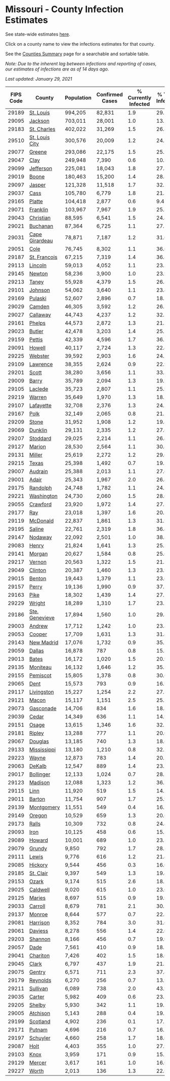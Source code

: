 # Missouri - County Infection Estimates

See state-wide estimates [here](/infections/us-mo).

Click on a county name to view the infections estimates for that county.

See the [Counties Summary](/infections/summary-counties) page for a searchable and sortable table.

*Note: Due to the inherent lag between infections and reporting of cases, our estimates of infections are as of 14 days ago.*

*Last updated: January 29, 2021*

|   FIPS Code |                           County |   Population |   Confirmed Cases |   % Currently Infected |   % Total Infected |
|-------------|----------------------------------|--------------|-------------------|------------------------|--------------------|
|       29189 |           [St. Louis](st.-louis) |      994,205 |            82,831 |                    1.9 |               29.1 |
|       29095 |               [Jackson](jackson) |      703,011 |            28,001 |                    1.0 |               13.7 |
|       29183 |       [St. Charles](st.-charles) |      402,022 |            31,269 |                    1.5 |               26.8 |
|       29510 | [St. Louis City](st.-louis-city) |      300,576 |            20,009 |                    1.2 |               24.7 |
|       29077 |                 [Greene](greene) |      293,086 |            22,175 |                    1.5 |               25.2 |
|       29047 |                     [Clay](clay) |      249,948 |             7,390 |                    0.6 |               10.2 |
|       29099 |           [Jefferson](jefferson) |      225,081 |            18,043 |                    1.8 |               27.3 |
|       29019 |                   [Boone](boone) |      180,463 |            15,200 |                    1.4 |               28.8 |
|       29097 |                 [Jasper](jasper) |      121,328 |            11,518 |                    1.7 |               32.7 |
|       29037 |                     [Cass](cass) |      105,780 |             6,779 |                    1.8 |               21.5 |
|       29165 |                 [Platte](platte) |      104,418 |             2,877 |                    0.6 |                9.4 |
|       29071 |             [Franklin](franklin) |      103,967 |             7,967 |                    1.9 |               25.8 |
|       29043 |           [Christian](christian) |       88,595 |             6,541 |                    1.5 |               24.4 |
|       29021 |             [Buchanan](buchanan) |       87,364 |             6,725 |                    1.1 |               27.1 |
|       29031 | [Cape Girardeau](cape-girardeau) |       78,871 |             7,187 |                    1.2 |               31.0 |
|       29051 |                     [Cole](cole) |       76,745 |             8,302 |                    1.1 |               36.6 |
|       29187 |     [St. Francois](st.-francois) |       67,215 |             7,319 |                    1.4 |               36.8 |
|       29113 |               [Lincoln](lincoln) |       59,013 |             4,052 |                    1.1 |               23.5 |
|       29145 |                 [Newton](newton) |       58,236 |             3,900 |                    1.0 |               23.9 |
|       29213 |                   [Taney](taney) |       55,928 |             4,379 |                    1.5 |               26.3 |
|       29101 |               [Johnson](johnson) |       54,062 |             3,640 |                    1.1 |               23.4 |
|       29169 |               [Pulaski](pulaski) |       52,607 |             2,896 |                    0.7 |               18.5 |
|       29029 |                 [Camden](camden) |       46,305 |             3,592 |                    1.2 |               26.1 |
|       29027 |             [Callaway](callaway) |       44,743 |             4,237 |                    1.2 |               32.1 |
|       29161 |                 [Phelps](phelps) |       44,573 |             2,872 |                    1.3 |               21.5 |
|       29023 |                 [Butler](butler) |       42,478 |             3,203 |                    1.4 |               25.5 |
|       29159 |                 [Pettis](pettis) |       42,339 |             4,596 |                    1.7 |               36.7 |
|       29091 |                 [Howell](howell) |       40,117 |             2,724 |                    1.3 |               22.4 |
|       29225 |               [Webster](webster) |       39,592 |             2,903 |                    1.6 |               24.2 |
|       29109 |             [Lawrence](lawrence) |       38,355 |             2,624 |                    0.9 |               22.9 |
|       29201 |                   [Scott](scott) |       38,280 |             3,656 |                    1.1 |               33.3 |
|       29009 |                   [Barry](barry) |       35,789 |             2,094 |                    1.3 |               19.9 |
|       29105 |               [Laclede](laclede) |       35,723 |             2,807 |                    1.1 |               25.9 |
|       29219 |                 [Warren](warren) |       35,649 |             1,970 |                    1.3 |               18.7 |
|       29107 |           [Lafayette](lafayette) |       32,708 |             2,376 |                    1.3 |               24.7 |
|       29167 |                     [Polk](polk) |       32,149 |             2,065 |                    0.8 |               21.1 |
|       29209 |                   [Stone](stone) |       31,952 |             1,908 |                    1.2 |               19.8 |
|       29069 |               [Dunklin](dunklin) |       29,131 |             2,335 |                    1.2 |               27.6 |
|       29207 |             [Stoddard](stoddard) |       29,025 |             2,214 |                    1.1 |               26.4 |
|       29127 |                 [Marion](marion) |       28,530 |             2,564 |                    1.1 |               30.8 |
|       29131 |                 [Miller](miller) |       25,619 |             2,272 |                    1.2 |               29.6 |
|       29215 |                   [Texas](texas) |       25,398 |             1,492 |                    0.7 |               19.5 |
|       29007 |               [Audrain](audrain) |       25,388 |             2,013 |                    1.1 |               27.0 |
|       29001 |                   [Adair](adair) |       25,343 |             1,967 |                    2.0 |               26.4 |
|       29175 |             [Randolph](randolph) |       24,748 |             1,782 |                    1.1 |               24.2 |
|       29221 |         [Washington](washington) |       24,730 |             2,060 |                    1.5 |               28.0 |
|       29055 |             [Crawford](crawford) |       23,920 |             1,972 |                    1.4 |               27.5 |
|       29177 |                       [Ray](ray) |       23,018 |             1,397 |                    1.6 |               20.2 |
|       29119 |             [McDonald](mcdonald) |       22,837 |             1,861 |                    1.3 |               31.9 |
|       29195 |                 [Saline](saline) |       22,761 |             2,319 |                    1.8 |               36.4 |
|       29147 |               [Nodaway](nodaway) |       22,092 |             2,501 |                    1.0 |               38.8 |
|       29083 |                   [Henry](henry) |       21,824 |             1,641 |                    1.3 |               25.5 |
|       29141 |                 [Morgan](morgan) |       20,627 |             1,584 |                    0.8 |               25.6 |
|       29217 |                 [Vernon](vernon) |       20,563 |             1,322 |                    1.5 |               21.5 |
|       29049 |               [Clinton](clinton) |       20,387 |             1,460 |                    1.3 |               23.9 |
|       29015 |                 [Benton](benton) |       19,443 |             1,379 |                    1.1 |               23.6 |
|       29157 |                   [Perry](perry) |       19,136 |             1,990 |                    0.9 |               37.3 |
|       29163 |                     [Pike](pike) |       18,302 |             1,439 |                    1.4 |               27.1 |
|       29229 |                 [Wright](wright) |       18,289 |             1,310 |                    1.7 |               23.3 |
|       29186 | [Ste. Genevieve](ste.-genevieve) |       17,894 |             1,560 |                    1.0 |               29.8 |
|       29003 |                 [Andrew](andrew) |       17,712 |             1,242 |                    1.0 |               23.8 |
|       29053 |                 [Cooper](cooper) |       17,709 |             1,631 |                    1.3 |               31.4 |
|       29143 |         [New Madrid](new-madrid) |       17,076 |             1,732 |                    0.9 |               35.2 |
|       29059 |                 [Dallas](dallas) |       16,878 |               787 |                    0.8 |               15.5 |
|       29013 |                   [Bates](bates) |       16,172 |             1,020 |                    1.5 |               20.9 |
|       29135 |             [Moniteau](moniteau) |       16,132 |             1,646 |                    1.2 |               35.7 |
|       29155 |             [Pemiscot](pemiscot) |       15,805 |             1,378 |                    0.8 |               30.6 |
|       29065 |                     [Dent](dent) |       15,573 |               793 |                    0.9 |               16.9 |
|       29117 |         [Livingston](livingston) |       15,227 |             1,254 |                    2.2 |               27.2 |
|       29121 |                   [Macon](macon) |       15,117 |             1,151 |                    2.5 |               25.5 |
|       29073 |           [Gasconade](gasconade) |       14,706 |               834 |                    1.6 |               18.8 |
|       29039 |                   [Cedar](cedar) |       14,349 |               636 |                    1.1 |               14.9 |
|       29151 |                   [Osage](osage) |       13,615 |             1,346 |                    1.6 |               32.7 |
|       29181 |                 [Ripley](ripley) |       13,288 |               777 |                    1.1 |               20.0 |
|       29067 |               [Douglas](douglas) |       13,185 |               740 |                    1.3 |               18.6 |
|       29133 |       [Mississippi](mississippi) |       13,180 |             1,210 |                    0.8 |               32.2 |
|       29223 |                   [Wayne](wayne) |       12,873 |               783 |                    1.4 |               20.1 |
|       29063 |                 [DeKalb](dekalb) |       12,547 |               889 |                    1.4 |               23.7 |
|       29017 |           [Bollinger](bollinger) |       12,133 |             1,024 |                    0.7 |               28.7 |
|       29123 |               [Madison](madison) |       12,088 |             1,323 |                    1.2 |               36.7 |
|       29115 |                     [Linn](linn) |       11,920 |               519 |                    1.5 |               14.7 |
|       29011 |                 [Barton](barton) |       11,754 |               907 |                    1.7 |               25.9 |
|       29139 |         [Montgomery](montgomery) |       11,551 |               549 |                    0.4 |               16.3 |
|       29149 |                 [Oregon](oregon) |       10,529 |               659 |                    1.3 |               20.6 |
|       29173 |                   [Ralls](ralls) |       10,309 |               732 |                    0.8 |               24.4 |
|       29093 |                     [Iron](iron) |       10,125 |               458 |                    0.6 |               15.3 |
|       29089 |                 [Howard](howard) |       10,001 |               689 |                    1.0 |               23.5 |
|       29079 |                 [Grundy](grundy) |        9,850 |               792 |                    1.7 |               28.1 |
|       29111 |                   [Lewis](lewis) |        9,776 |               616 |                    1.2 |               21.4 |
|       29085 |               [Hickory](hickory) |        9,544 |               456 |                    0.3 |               16.0 |
|       29185 |           [St. Clair](st.-clair) |        9,397 |               549 |                    1.3 |               19.4 |
|       29153 |                   [Ozark](ozark) |        9,174 |               515 |                    2.6 |               18.2 |
|       29025 |             [Caldwell](caldwell) |        9,020 |               615 |                    1.0 |               23.0 |
|       29125 |                 [Maries](maries) |        8,697 |               515 |                    0.9 |               19.9 |
|       29033 |               [Carroll](carroll) |        8,679 |               781 |                    2.1 |               30.2 |
|       29137 |                 [Monroe](monroe) |        8,644 |               577 |                    0.7 |               22.8 |
|       29081 |             [Harrison](harrison) |        8,352 |               784 |                    3.0 |               31.0 |
|       29061 |               [Daviess](daviess) |        8,278 |               556 |                    1.4 |               22.0 |
|       29203 |               [Shannon](shannon) |        8,166 |               456 |                    0.7 |               19.0 |
|       29057 |                     [Dade](dade) |        7,561 |               410 |                    0.9 |               18.2 |
|       29041 |             [Chariton](chariton) |        7,426 |               402 |                    1.5 |               18.6 |
|       29045 |                   [Clark](clark) |        6,797 |               437 |                    1.9 |               21.7 |
|       29075 |                 [Gentry](gentry) |        6,571 |               711 |                    2.3 |               37.4 |
|       29179 |             [Reynolds](reynolds) |        6,270 |               256 |                    0.7 |               13.9 |
|       29211 |             [Sullivan](sullivan) |        6,089 |               738 |                    2.0 |               43.9 |
|       29035 |                 [Carter](carter) |        5,982 |               409 |                    0.6 |               23.1 |
|       29205 |                 [Shelby](shelby) |        5,930 |               342 |                    1.1 |               19.5 |
|       29005 |             [Atchison](atchison) |        5,143 |               288 |                    0.4 |               19.5 |
|       29199 |             [Scotland](scotland) |        4,902 |               236 |                    0.1 |               17.1 |
|       29171 |                 [Putnam](putnam) |        4,696 |               216 |                    0.7 |               16.1 |
|       29197 |             [Schuyler](schuyler) |        4,660 |               258 |                    1.7 |               18.6 |
|       29087 |                     [Holt](holt) |        4,403 |               355 |                    1.0 |               27.9 |
|       29103 |                     [Knox](knox) |        3,959 |               171 |                    0.9 |               15.1 |
|       29129 |                 [Mercer](mercer) |        3,617 |               161 |                    1.0 |               16.0 |
|       29227 |                   [Worth](worth) |        2,013 |               136 |                    1.3 |               22.9 |